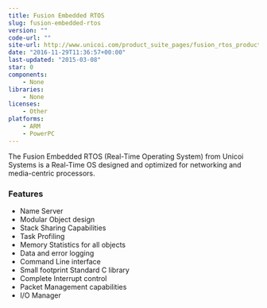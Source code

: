 ```yaml
---
title: Fusion Embedded RTOS
slug: fusion-embedded-rtos
version: ""
code-url: ""
site-url: http://www.unicoi.com/product_suite_pages/fusion_rtos_product_suite.htm
date: "2016-11-29T11:36:57+00:00"
last-updated: "2015-03-08"
star: 0
components:
    - None
libraries:
    - None
licenses:
    - Other
platforms:
    - ARM
    - PowerPC
---
```

The Fusion Embedded RTOS (Real-Time Operating System) from Unicoi Systems is a Real-Time OS designed and optimized for networking and media-centric processors.

<!--more-->

### Features

- Name Server
- Modular Object design
- Stack Sharing Capabilities
- Task Profiling
- Memory Statistics for all objects
- Data and error logging
- Command Line interface
- Small footprint Standard C library
- Complete Interrupt control
- Packet Management capabilities
- I/O Manager

<!--github-projects-->